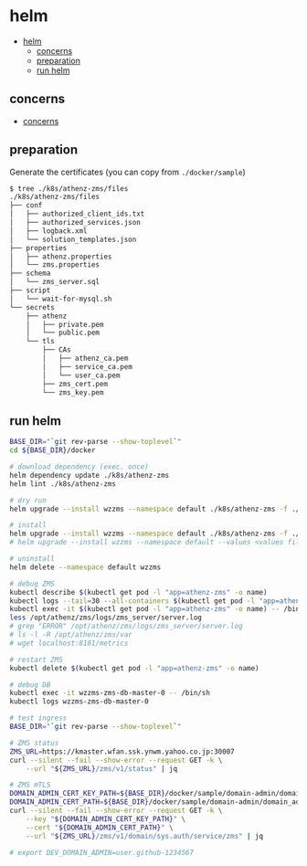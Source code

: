 <a id="markdown-helm" name="helm"></a>
# helm

<!-- TOC -->

- [helm](#helm)
    - [concerns](#concerns)
    - [preparation](#preparation)
    - [run helm](#run-helm)

<!-- /TOC -->

<a id="markdown-concerns" name="concerns"></a>
## concerns

- [concerns](./concerns.md)

<a id="markdown-preparation" name="preparation"></a>
## preparation

Generate the certificates (you can copy from `./docker/sample`)
```bash
$ tree ./k8s/athenz-zms/files
./k8s/athenz-zms/files
├── conf
│   ├── authorized_client_ids.txt
│   ├── authorized_services.json
│   ├── logback.xml
│   └── solution_templates.json
├── properties
│   ├── athenz.properties
│   └── zms.properties
├── schema
│   └── zms_server.sql
├── script
│   └── wait-for-mysql.sh
└── secrets
    ├── athenz
    │   ├── private.pem
    │   └── public.pem
    └── tls
        ├── CAs
        │   ├── athenz_ca.pem
        │   ├── service_ca.pem
        │   └── user_ca.pem
        ├── zms_cert.pem
        └── zms_key.pem
```


<a id="markdown-run-helm" name="run-helm"></a>
## run helm

```bash
BASE_DIR="`git rev-parse --show-toplevel`"
cd ${BASE_DIR}/docker

# download dependency (exec. once)
helm dependency update ./k8s/athenz-zms
helm lint ./k8s/athenz-zms

# dry run
helm upgrade --install wzzms --namespace default ./k8s/athenz-zms -f ./k8s/athenz-zms/my-values.yaml --dry-run --debug > ./k8s/zms_gen.yaml

# install
helm upgrade --install wzzms --namespace default ./k8s/athenz-zms -f ./k8s/athenz-zms/my-values.yaml
# helm upgrade --install wzzms --namespace default --values <values file> ./k8s/athenz-zms

# uninstall
helm delete --namespace default wzzms

# debug ZMS
kubectl describe $(kubectl get pod -l "app=athenz-zms" -o name)
kubectl logs --tail=30 --all-containers $(kubectl get pod -l "app=athenz-zms" -o name)
kubectl exec -it $(kubectl get pod -l "app=athenz-zms" -o name) -- /bin/sh
less /opt/athenz/zms/logs/zms_server/server.log
# grep "ERROR" /opt/athenz/zms/logs/zms_server/server.log
# ls -l -R /opt/athenz/zms/var
# wget localhost:8181/metrics

# restart ZMS
kubectl delete $(kubectl get pod -l "app=athenz-zms" -o name)
```
```bash
# debug DB
kubectl exec -it wzzms-zms-db-master-0 -- /bin/sh
kubectl logs wzzms-zms-db-master-0
```

```bash
# test ingress
BASE_DIR="`git rev-parse --show-toplevel`"

# ZMS status
ZMS_URL=https://kmaster.wfan.ssk.ynwm.yahoo.co.jp:30007
curl --silent --fail --show-error --request GET -k \
    --url "${ZMS_URL}/zms/v1/status" | jq

# ZMS mTLS
DOMAIN_ADMIN_CERT_KEY_PATH=${BASE_DIR}/docker/sample/domain-admin/domain_admin_key.pem
DOMAIN_ADMIN_CERT_PATH=${BASE_DIR}/docker/sample/domain-admin/domain_admin_cert.pem
curl --silent --fail --show-error --request GET -k \
    --key "${DOMAIN_ADMIN_CERT_KEY_PATH}" \
    --cert "${DOMAIN_ADMIN_CERT_PATH}" \
    --url "${ZMS_URL}/zms/v1/domain/sys.auth/service/zms" | jq

# export DEV_DOMAIN_ADMIN=user.github-1234567
```
